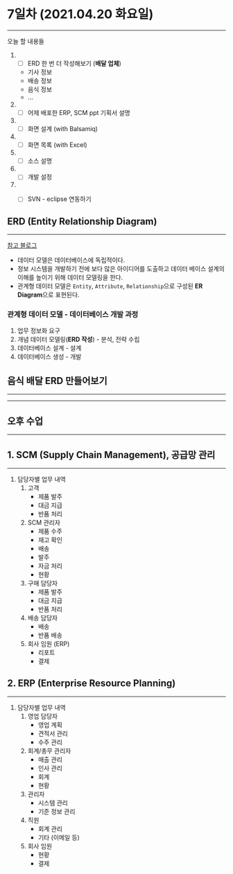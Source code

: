 # 7일차 (2021.04.20 화요일)

---



오늘 할 내용들

1. - [ ] ERD 한 번 더 작성해보기 (**배달 업체**)

   - 기사 정보
   - 배송 정보
   - 음식 정보
   - ...

2. - [ ] 어제 배포한 ERP, SCM ppt 기획서 설명

3. - [ ] 화면 설계 (with Balsamiq)

4. - [ ] 화면 목록 (with Excel)

5. - [ ] 소스 설명

6. - [ ] 개발 설정

7. - [ ] SVN - eclipse 연동하기



## ERD (Entity Relationship Diagram)

---

[참고 블로그](https://dlgkstjq623.tistory.com/319)

- 데이터 모델은 데이터베이스에 독립적이다.
- 정보 시스템을 개발하기 전에 보다 많은 아이디어를 도출하고 데이터 베이스 설계의 이해를 높이기 위해 데이터 모델링을 한다.
- 관계형 데이터 모델은 `Entity`, `Attribute`, `Relationship`으로 구성된 **ER Diagram**으로 표현된다.



### 관계형 데이터 모델 - 데이터베이스 개발 과정

1. 업무 정보화 요구
2. 개념 데이터 모델링(**ERD 작성**) - 분석, 전략 수립
3. 데이터베이스 설계 - 설계
4. 데이터베이스 생성 - 개발



## 음식 배달 ERD 만들어보기

---





---

## 오후 수업

---



## 1. SCM (Supply Chain Management), 공급망 관리

---

1. 담당자별 업무 내역
   1. 고객
      - 제품 발주
      - 대금 지급
      - 반품 처리
   2. SCM 관리자
      - 제품 수주
      - 재고 확인
      - 배송
      - 발주
      - 자금 처리
      - 현황
   3. 구매 담당자
      - 제품 발주
      - 대금 지급
      - 반품 처리
   4. 배송 담당자
      - 배송
      - 반품 배송
   5. 회사 임원 (ERP)
      - 리포트
      - 결제



## 2. ERP (Enterprise Resource Planning)

---

1. 담당자별 업무 내역
   1. 영업 담당자
      - 영업 계획
      - 견적서 관리
      - 수주 관리
   2. 회계/총무 관리자
      - 매출 관리
      - 인사 관리
      - 회계
      - 현황
   3. 관리자
      - 시스템 관리
      - 기준 정보 관리
   4. 직원
      - 회계 관리
      - 기타 (이메일 등)
   5. 회사 임원
      - 현황
      - 결제